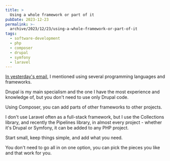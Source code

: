 ```yaml
---
title: >
  Using a whole framework or part of it
pubDate: 2023-12-23
permalink: >-
  archive/2023/12/23/using-a-whole-framework-or-part-of-it
tags:
  - software-development
  - php
  - composer
  - drupal
  - symfony
  - laravel
---
```


[In yesterday's email][yesterday], I mentioned using several programming languages and frameworks.

Drupal is my main specialism and the one I have the most experience and knowledge of, but you don't need to use only Drupal code.

Using Composer, you can add parts of other frameworks to other projects.

I don't use Laravel often as a full-stack framework, but I use the Collections library, and recently the Pipelines library, in almost every project - whether it's Drupal or Symfony, it can be added to any PHP project.

Start small, keep things simple, and add what you need.

You don't need to go all in on one option, you can pick the pieces you like and that work for you.

[yesterday]: https://www.oliverdavies.uk/archive/2023/12/22/best-language-cms-or-framework
